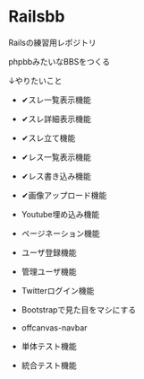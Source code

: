 # Railsbb

Railsの練習用レポジトリ

phpbbみたいなBBSをつくる

↓やりたいこと

* ✔スレ一覧表示機能

* ✔スレ詳細表示機能

* ✔スレ立て機能

* ✔レス一覧表示機能

* ✔レス書き込み機能

* ✔画像アップロード機能

* Youtube埋め込み機能

* ページネーション機能

* ユーザ登録機能

* 管理ユーザ機能

* Twitterログイン機能

* Bootstrapで見た目をマシにする

* offcanvas-navbar

* 単体テスト機能

* 統合テスト機能